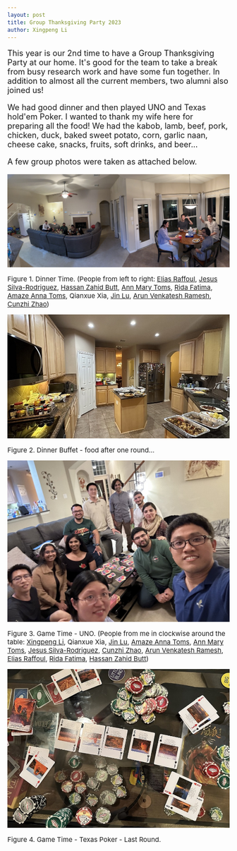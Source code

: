 ```yaml
---
layout: post
title: Group Thanksgiving Party 2023
author: Xingpeng Li
---
```


<div class="smallhead" style="font-size:18px;">
<!--      <p style="color:black; font-size:18px;"> -->
      <p>
This year is our 2nd time to have a Group Thanksgiving Party at our home. It's good for the team to take a break from busy research work and have some fun together. In addition to almost all the current members, two alumni also joined us!
      </p>
</div>

<div class="smallhead" style="font-size:18px;">
      <p>
We had good dinner and then played UNO and Texas hold'em Poker. I wanted to thank my wife here for preparing all the food! We had the kabob, lamb, beef, pork, chicken, duck, baked sweet potato, corn, garlic naan, cheese cake, snacks, fruits, soft drinks, and beer...
      </p>
</div>

<div class="smallhead" style="font-size:18px;">
<p>
A few group photos were taken as attached below. 
</p>
</div>

![](/images/blog/2023.11.18_Thanksgiving_party/P1_dinner_time_Pano.jpg)
<p></p>
<span class="text-figure-legend"  style="font-size:15px;">
Figure 1. Dinner Time. (People from left to right: <a class="off" href="/people/Elias_Raffoul/">Elias Raffoul</a>, <a class="off" href="/people/Jesus-SilvaRodriguez/">Jesus Silva-Rodriguez</a>, <a class="off" href="/people/Hassan-Zahid-Butt/">Hassan Zahid Butt</a>, <a class="off" href="/people/Ann-Mary-Toms/">Ann Mary Toms</a>, <a class="off" href="/people/Rida-Fatima/">Rida Fatima</a>, <a class="off" href="/people/Amaze-Anna-Toms/">Amaze Anna Toms</a>, Qianxue Xia, <a class="off" href="/people/Jin-Lu/">Jin Lu</a>, <a class="off" href="/people/Arun-Venkatesh-Ramesh/">Arun Venkatesh Ramesh</a>, <a class="off" href="/people/Cunzhi-Zhao/">Cunzhi Zhao</a>)
</span>

![](/images/blog/2023.11.18_Thanksgiving_party/P2_Food-after-one-round.jpg)
<p></p>
<span class="text-figure-legend" style="font-size:15px;">
Figure 2. Dinner Buffet - food after one round... 
</span>

![](/images/blog/2023.11.18_Thanksgiving_party/P3_UNO-game.jpg)
<p></p>
<span class="text-figure-legend" style="font-size:15px;">
Figure 3. Game Time - UNO. (People from me in clockwise around the table: <a class="off" href="/people/Xingpeng_Li/">Xingpeng Li</a>, Qianxue Xia, <a class="off" href="/people/Jin-Lu/">Jin Lu</a>, <a class="off" href="/people/Amaze-Anna-Toms/">Amaze Anna Toms</a>, <a class="off" href="/people/Ann-Mary-Toms/">Ann Mary Toms</a>, <a class="off" href="/people/Jesus-SilvaRodriguez/">Jesus Silva-Rodriguez</a>, <a class="off" href="/people/Cunzhi-Zhao/">Cunzhi Zhao</a>, <a class="off" href="/people/Arun-Venkatesh-Ramesh/">Arun Venkatesh Ramesh</a>, <a class="off" href="/people/Elias_Raffoul/">Elias Raffoul</a>, <a class="off" href="/people/Rida-Fatima/">Rida Fatima</a>, <a class="off" href="/people/Hassan-Zahid-Butt/">Hassan Zahid Butt</a>)
</span>

![](/images/blog/2023.11.18_Thanksgiving_party/P4_Texas-Poker-last-round.jpg)
<p></p>
<span class="text-figure-legend" style="font-size:15px;">
Figure 4. Game Time - Texas Poker - Last Round.
</span>

